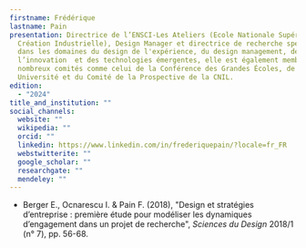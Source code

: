 ```yaml
---
firstname: Frédérique
lastname: Pain
presentation: Directrice de l’ENSCI-Les Ateliers (Ecole Nationale Supérieure de
  Création Industrielle), Design Manager et directrice de recherche spécialisée
  dans les domaines du design de l'expérience, du design management, de
  l’innovation  et des technologies émergentes, elle est également membre de
  nombreux comités comme celui de la Conférence des Grandes Écoles, de Sorbonne
  Université et du Comité de la Prospective de la CNIL.
edition:
  - "2024"
title_and_institution: ""
social_channels:
  website: ""
  wikipedia: ""
  orcid: ""
  linkedin: https://www.linkedin.com/in/frederiquepain/?locale=fr_FR
  webstwitterite: ""
  google_scholar: ""
  researchgate: ""
  mendeley: ""
---
```

* Berger E., Ocnarescu I. & Pain F. (2018), "Design et stratégies d’entreprise : première étude pour modéliser les dynamiques d’engagement dans un projet de recherche", *Sciences du Design* 2018/1 (n° 7), pp. 56-68.